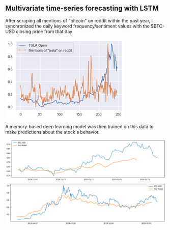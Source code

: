## Multivariate time-series forecasting with LSTM

After scraping all mentions of "bitcoin" on reddit within the past year, I synchronized the daily keyword frequency/sentiment values with the \$BTC-USD closing price from that day

![tsla](images/tsla.png)

A memory-based deep learning model was then trained on this data to make predictions about the stock's behavior.

![btc](images/btc_prediction.png)  
![btc](images/btc_prediction2.png)  